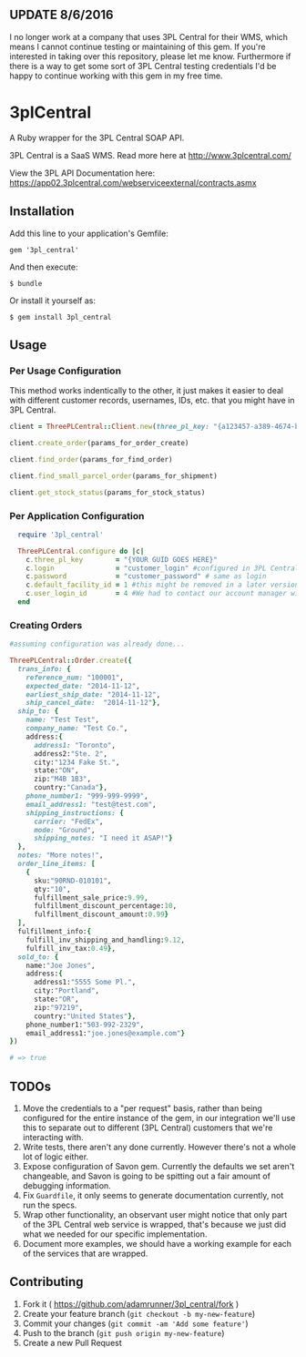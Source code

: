## UPDATE 8/6/2016 
I no longer work at a company that uses 3PL Central for their WMS, which means I cannot continue testing or maintaining of this gem. If you're interested in taking over this repository, please let me know. Furthermore if there is a way to get some sort of 3PL Central testing credentials I'd be happy to continue working with this gem in my free time. 

# 3plCentral

A Ruby wrapper for the 3PL Central SOAP API.

3PL Central is a SaaS WMS. Read more here at http://www.3plcentral.com/

View the 3PL API Documentation here: https://app02.3plcentral.com/webserviceexternal/contracts.asmx
## Installation

Add this line to your application's Gemfile:

    gem '3pl_central'

And then execute:

    $ bundle

Or install it yourself as:

    $ gem install 3pl_central

## Usage

### Per Usage Configuration
This method works indentically to the other, it just makes it easier to deal with different customer records, usernames, IDs, etc. that you might have in 3PL Central.
```ruby
client = ThreePLCentral::Client.new(three_pl_key: "{a123457-a389-4674-bcdd-a646150aaf}", login: "3pluser"  , password: "3plpass", three_pl_id: "123")

client.create_order(params_for_order_create)

client.find_order(params_for_find_order)

client.find_small_parcel_order(params_for_shipment)

client.get_stock_status(params_for_stock_status)


```


### Per Application Configuration

```ruby
  require '3pl_central'

  ThreePLCentral.configure do |c|
    c.three_pl_key        = "{YOUR GUID GOES HERE}"
    c.login               = "customer_login" #configured in 3PL Central -> Customer -> Customer Users
    c.password            = "customer_password" # same as login
    c.default_facility_id = 1 #this might be removed in a later version, and we'll just look for the "Facility ID" on the order or item level.
    c.user_login_id       = 4 #We had to contact our account manager with 3PL Central to get this information.
  end

```
### Creating Orders

```ruby
#assuming configuration was already done...

ThreePLCentral::Order.create({
  trans_info: {
    reference_num: "100001",
    expected_date: "2014-11-12",
    earliest_ship_date: "2014-11-12",
    ship_cancel_date:  "2014-11-12"},
  ship_to: {
    name: "Test Test",
    company_name: "Test Co.",
    address:{
      address1: "Toronto",
      address2:"Ste. 2",
      city:"1234 Fake St.",
      state:"ON",
      zip:"M4B 1B3",
      country:"Canada"},
    phone_number1: "999-999-9999",
    email_address1: "test@test.com",
    shipping_instructions: {
      carrier: "FedEx",
      mode: "Ground",
      shipping_notes: "I need it ASAP!"}
  },
  notes: "More notes!",
  order_line_items: [
    {
      sku:"90RND-010101",
      qty:"10",
      fulfillment_sale_price:9.99,
      fulfillment_discount_percentage:10,
      fulfillment_discount_amount:0.99}
  ],
  fulfillment_info:{
    fulfill_inv_shipping_and_handling:9.12,
    fulfill_inv_tax:0.49},
  sold_to: {
    name:"Joe Jones",
    address:{
      address1:"5555 Some Pl.",
      city:"Portland",
      state:"OR",
      zip:"97219",
      country:"United States"},
    phone_number1:"503-992-2329",
    email_address1:"joe.jones@example.com"}
})

# => true
```
## TODOs
1. Move the credentials to a "per request" basis, rather than being configured for the entire instance of the gem, in our integration we'll use this to separate out to different (3PL Central) customers that we're interacting with.
1. Write tests, there aren't any done currently. However there's not a whole lot of logic either.
1. Expose configuration of Savon gem. Currently the defaults we set aren't changeable, and Savon is going to be spitting out a fair amount of debugging information.
1. Fix `Guardfile`, it only seems to generate documentation currently, not run the specs.
1. Wrap other functionality, an observant user might notice that only part of the 3PL Central web service is wrapped, that's because we just did what we needed for our specific implementation.
1. Document more examples, we should have a working example for each of the services that are wrapped.

## Contributing

1. Fork it ( https://github.com/adamrunner/3pl_central/fork )
2. Create your feature branch (`git checkout -b my-new-feature`)
3. Commit your changes (`git commit -am 'Add some feature'`)
4. Push to the branch (`git push origin my-new-feature`)
5. Create a new Pull Request

